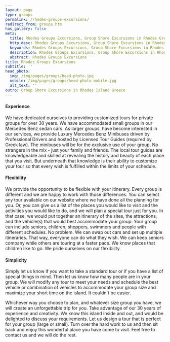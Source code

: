```yaml
---
layout: page
type: groups
permalink: /rhodes-groups-excursions/
redirect_from: groups.htm
has_gallery: false
meta:
  title: Rhodes Groups Excursions, Group Shore Excursions in Rhodes Greece
  http_desc: Rhodes Groups Excursions, Group Shore Excursions in Rhodes Island Greece
  keywords: Rhodes Groups Excursions, Group Shore Excursions in Rhodes Island Greece
  description: Rhodes Groups Excursions, Group Shore Excursions in Rhodes Island Greece
  abstract: Rhodes Groups Excursions
title: Rhodes Groups Excursions
subtitle: ''
head_photo:
  img: /img/pages/groups/head-photo.jpg
  mobile: /img/pages/groups/head-photo-mobile.jpg
  alt_text: ''
outro: Group Shore Excursions in Rhodes Island Greece
---
```

#### Experience

We have dedicated ourselves to providing customized tours for private groups for over 30 years. We have accommodated small groups in our Mercedes Benz sedan cars. As larger groups, have become interested in our services, we provide Luxury Mercedes Benz Minibuses driven by Professional Drivers and hosted by Licensed Tour Guides (required by Greek law). The minibuses will be for the exclusive use of your group. No strangers in the mix - just your family and friends. The local tour guides are knowledgeable and skilled at revealing the history and beauty of each place that you visit. But underneath that knowledge is their ability to customize your tour so that every wish is fulfilled within the limits of your schedule.

#### Flexibility

We provide the opportunity to be flexible with your itinerary. Every group is different and we are happy to work with those differences. You can select any tour available on our website where we have done all the planning for you. Or, you can give us a list of the places you would like to visit and the activities you would like to do, and we will plan a special tour just for you. In that case, we would put together an itinerary of the sites, the attractions, and the vehicle(s) that would best accommodate your group.      Your group can include seniors, children, shoppers, swimmers and people with different schedules. No problem. We can swap out cars and set up multiple itineraries. That way, everyone can do what they wish. We can keep seniors company while others are touring at a faster pace. We know places that children like to go. We pride ourselves on our flexibility.

#### Simplicity

Simply let us know if you want to take a standard tour or if you have a list of special things in mind. Then let us know how many people are in your group. We will modify any tour to meet your needs and schedule the best vehicle or combination of vehicles to accommodate your group size and maximize your short time on the island. It couldn't be easier. 

Whichever way you choose to plan, and whatever size group you have, we will create an unforgettable trip for you. Take advantage of our 30 years of experience and creativity. We know this island inside and out, and would be delighted to discuss your requirements. Let us design a tour that is perfect for your group (large or small). Turn over the hard work to us and then sit back and enjoy this wonderful place you have come to visit. Feel free to contact us and we will do the rest.